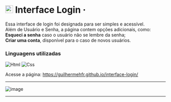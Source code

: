 # <img alt="" src="https://github.com/user-attachments/assets/6cc42a52-a008-4721-9448-27d96a31a085" height="24"/> Interface Login<span></span> &middot; 

 Essa interface de login foi designada para ser simples e acessível. 
 <br>Além de Usuário e Senha, a página contem opções adicionais, como:<br>
**Esqueci a senha** caso o usuário não se lembre da senha;<br>**Criar uma conta**, disponível para o caso de novos usuários.

 ### Linguagens utilizadas
![Html](https://img.shields.io/badge/-HTML5-000?&logo=html5)
![Css](https://img.shields.io/badge/-CSS3-000?&logo=css3) 

Acesse a página: https://guilhermehfr.github.io/interface-login/
<hr>

![image](https://github.com/user-attachments/assets/8902c92a-2154-4249-943e-b44d2dfa1d67)


<hr>

